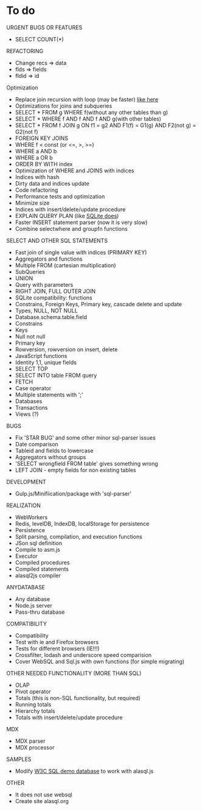 # To do

URGENT BUGS OR FEATURES

* SELECT COUNT(*)

REFACTORING

* Change recs => data
* flds => fields
* fldid => id


Optimization

* Replace join recursion with loop (may be faster) [like here](http://architects.dzone.com/articles/sql-execution-plans-javascript)
* Optimizations for joins and subqueries
 * SELECT * FROM g WHERE f(without any other tables than g)
 * SELECT * WHERE f AND f AND f AND g(with other tables)
 * SELECT * FROM f JOIN g ON f1 = g2 AND F1(f) = G1(g) AND F2(not g) = G2(not f) 
 * FOREIGN KEY JOINS
 * WHERE f < const (or <=, >, >=)
 * WHERE a AND b
 * WHERE a OR b
 * ORDER BY WITH index
* Optimization of WHERE and JOINS with indices 
* Indices with hash
* Dirty data and indices update
* Code refactoring
* Performance tests and optimization
* Minimize size
* Indices with insert/delete/update procedure
* EXPLAIN QUERY PLAN (like [SQLite does](https://www.sqlite.org/eqp.html))
* Faster INSERT statement parser (now it is very slow)
* Combine selectwhere and groupfn functions

SELECT AND OTHER SQL STATEMENTS

* Fast join of single value with indices (PRIMARY KEY)
* Aggregators and functions
* Multiple FROM (cartesian multiplication)
* SubQueries
* UNION
* Query with parameters
* RIGHT JOIN, FULL OUTER JOIN
* SQLite compatibility: functions
* Constrains, Foreign Keys, Primary key, cascade delete and update
* Types, NULL, NOT NULL
* Database.schema.table.field
* Constrains
* Keys
* Null not null
* Primary key
* Rowversion, rowversion on insert, delete
* JavaScript functions
* Identity 1,1, unique fields
* SELECT TOP
* SELECT INTO table FROM query
* FETCH 
* Case operator
* Multiple statements with ';'
* Databases
* Transactions
* Views (?)

BUGS

* Fix 'STAR BUG' and some other minor sql-parser issues
* Date comparison 
* Tableid and fields to lowercase
* Aggregators without groups
* 'SELECT wrongfield FROM table' gives something wrong 
* LEFT JOIN - empty fields for non existing tables


DEVELOPMENT

* Gulp.js/Minifiication/package with 'sql-parser'

REALIZATION

* WebWorkers
* Redis, levelDB, IndexDB, localStorage for persistence 
* Persistence
* Split parsing, compilation, and execution functions
* JSon sql definition
* Compile to asm.js
* Executor
* Compiled procedures
* Compiled statements
* alasql2js compiler

ANYDATABASE
* Any database
* Node.js server
* Pass-thru database

COMPATIBILITY

* Compatibility
* Test with ie and Firefox browsers
* Tests for different browsers (IE!!!)
* Crossfilter, lodash and underscore speed comparision
* Cover WebSQL and Sql.js with own functions (for simple migrating)

OTHER NEEDED FUNCTIONALITY (MORE THAN SQL)

* OLAP
 * Pivot operator
* Totals (this is non-SQL functionality, but required)
* Running totals 
* Hierarchy totals
* Totals with insert/delete/update procedure

MDX
* MDX parser
* MDX processor

SAMPLES

* Modify [W3C SQL demo database](http://www.w3schools.com/w3Database.js) to work with alasql.js

OTHER

* It does not use websql 
* Create site alasql.org
